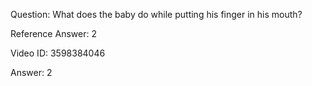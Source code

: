 Question: What does the baby do while putting his finger in his mouth?

Reference Answer: 2

Video ID: 3598384046

Answer: 2

